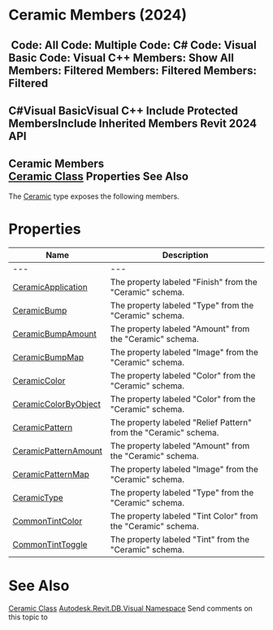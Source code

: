 # Ceramic Members (2024)

﻿
 Code: All Code: Multiple Code: C# Code: Visual Basic Code: Visual C++  Members: Show All Members: Filtered Members: Filtered Members: Filtered   
---  
C#Visual BasicVisual C++
Include Protected MembersInclude Inherited Members
Revit 2024 API  
---  
Ceramic Members  
[Ceramic Class](3f990d29-c743-ab3f-0a30-3b0a9b1f14cf.md "Ceramic Class") Properties See Also  
---  
The [Ceramic](3f990d29-c743-ab3f-0a30-3b0a9b1f14cf.md "Ceramic Class") type exposes the following members.
# Properties
| Name | Description |
| --- | --- |
| --- | --- | --- |
| [CeramicApplication](2dd327d1-6c97-d61e-754f-bb8e18a70f10.md "CeramicApplication Property") | The property labeled "Finish" from the "Ceramic" schema. |
| [CeramicBump](84d6967a-63b0-008c-9f03-4ebbcc92e115.md "CeramicBump Property") | The property labeled "Type" from the "Ceramic" schema. |
| [CeramicBumpAmount](b3919c77-8f87-0555-4c03-0f6e95daba1b.md "CeramicBumpAmount Property") | The property labeled "Amount" from the "Ceramic" schema. |
| [CeramicBumpMap](fe311e6c-f7c1-2f89-2f73-f24a6a9ace49.md "CeramicBumpMap Property") | The property labeled "Image" from the "Ceramic" schema. |
| [CeramicColor](12622eb4-735c-ff30-16d5-fea4e820d08a.md "CeramicColor Property") | The property labeled "Color" from the "Ceramic" schema. |
| [CeramicColorByObject](54bd044f-f6fb-788d-a7ac-c5593cf97d85.md "CeramicColorByObject Property") | The property labeled "Color" from the "Ceramic" schema. |
| [CeramicPattern](97bb3b43-3f87-6c02-0d5b-c8268224d60b.md "CeramicPattern Property") | The property labeled "Relief Pattern" from the "Ceramic" schema. |
| [CeramicPatternAmount](e906536b-405b-aa8c-a3db-8fb1e6c09887.md "CeramicPatternAmount Property") | The property labeled "Amount" from the "Ceramic" schema. |
| [CeramicPatternMap](998f2240-cbd5-5316-a13a-03673512936d.md "CeramicPatternMap Property") | The property labeled "Image" from the "Ceramic" schema. |
| [CeramicType](36cd8dc5-53af-3822-7fe1-cb24b48fc81d.md "CeramicType Property") | The property labeled "Type" from the "Ceramic" schema. |
| [CommonTintColor](01b7b190-a203-ea9f-c8a7-b114bb6baea8.md "CommonTintColor Property") | The property labeled "Tint Color" from the "Ceramic" schema. |
| [CommonTintToggle](6e476439-6ecd-b2e8-be41-472eb4733776.md "CommonTintToggle Property") | The property labeled "Tint" from the "Ceramic" schema. |

# See Also
[Ceramic Class](3f990d29-c743-ab3f-0a30-3b0a9b1f14cf.md "Ceramic Class")
[Autodesk.Revit.DB.Visual Namespace](f5a10581-6ac2-be19-0e32-f87d05bc8b83.md "Autodesk.Revit.DB.Visual Namespace")
Send comments on this topic to 